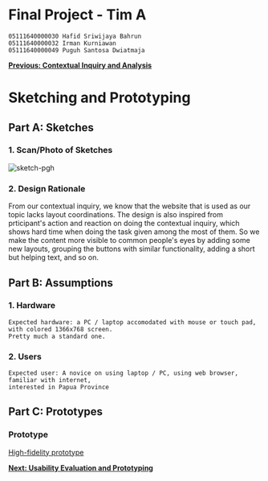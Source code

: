 # Final Project - Tim A

```
05111640000030 Hafid Sriwijaya Bahrun
05111640000032 Irman Kurniawan
05111640000049 Puguh Santosa Dwiatmaja
```

[**Previous: Contextual Inquiry and Analysis**](Contextual-inquiry-and-analysis.md)
 
# Sketching and Prototyping

## Part A: Sketches

### 1. Scan/Photo of Sketches
![sketch-pgh](https://user-images.githubusercontent.com/34650403/58219995-38bb8f00-7d37-11e9-81fd-0e10a3ef4f7b.jpg)

### 2. Design Rationale
From our contextual inquiry, we know that the website that is used as our topic lacks layout coordinations. The design is also inspired from prticipant's action and reaction on doing the contextual inquiry, which shows hard time when doing the task given among the most of them. So we make the content more visible to common people's eyes by adding some new layouts, grouping the buttons with similar functionality, adding a short but helping text, and so on.   


## Part B: Assumptions

### 1. Hardware
```
Expected hardware: a PC / laptop accomodated with mouse or touch pad, with colored 1366x768 screen. 
Pretty much a standard one.

```

### 2. Users
```
Expected user: A novice on using laptop / PC, using web browser, familiar with internet, 
interested in Papua Province

```
 
## Part C: Prototypes

### Prototype
[High-fidelity prototype](https://xd.adobe.com/view/0cbe0bdd-f056-4399-569f-f83440e7dc02-7a8f/?fullscreen)

[**Next: Usability Evaluation and Prototyping**](Usability-evaluation-and-prototyping.md)
